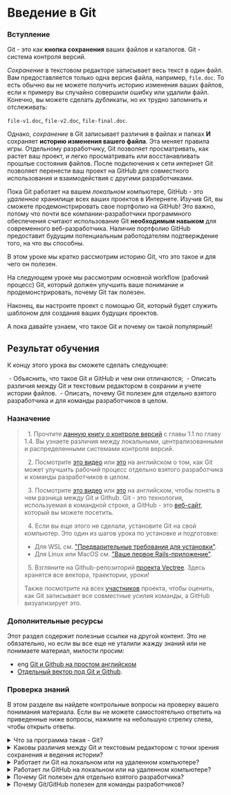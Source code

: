 # Введение в Git

### Вступление

Git - это как **кнопка сохранения** ваших файлов и каталогов. Git - система контроля версий.

*Сохранение* в текстовом редакторе записывает весь текст в один файл. Вам предоставляется только одна версия файла, например, `file.doc`. То есть обычно вы не можете получить историю изменения ваших файлов, если к примеру вы случайно совершили ошибку или удалили файл. Конечно, вы можете сделать дубликаты, но их трудно запомнить и отслеживать:

`file-v1.doc`, `file-v2.doc`, `file-final.doc`.

Однако, *сохранение* в Git записывает различия в файлах и папках **И** сохраняет **историю изменения вашего файла**. Эта меняет правила игры. Отдельному разработчику, Git позволяет просматривать, как растет ваш проект, и легко просматривать или восстанавливать прошлые состояния файлов. После подключения к сети интернет Git позволяет перенести ваш проект на GitHub для совместного использования и взаимодействия с другими разработчиками.

Пока Git работает на вашем *локальном* компьютере, GitHub - это *удаленное* хранилище всех ваших проектов в Интернете. Изучив Git, вы сможете продемонстрировать свое портфолио на GitHub! Это важно, потому что почти все компании-разработчики программного обеспечения считают использование Git **необходимым навыком** для современного веб-разработчика. Наличие портфолио GitHub предоставит будущим потенциальным работодателям подтверждение того, на что вы способны.

В этом уроке мы кратко рассмотрим историю Git, что это такое и для чего он полезен.

На следующем уроке мы рассмотрим основной workflow (рабочий процесс) Git, который должен улучшить ваше понимание и продемонстрировать, почему Git так полезен.

Наконец, вы настроите проект с помощью Git, который будет служить шаблоном для создания ваших будущих проектов.

А пока давайте узнаем, что такое Git и почему он такой популярный!

## Результат обучения

К концу этого урока вы сможете сделать следующее:

 - Объяснить, что такое Git и GitHub и чем они отличаются;
 - Описать различия между Git и текстовым редактором в сохрании и учете истории файлов.
 - Описать, почему Git полезен для отдельно взятого разработчика и для команды разработчиков в целом.

### Назначение

>  1. Прочтите [данную книгу о контроле версий](https://git-scm.com/book/ru/v2/%D0%92%D0%B2%D0%B5%D0%B4%D0%B5%D0%BD%D0%B8%D0%B5-%D0%9E-%D1%81%D0%B8%D1%81%D1%82%D0%B5%D0%BC%D0%B5-%D0%BA%D0%BE%D0%BD%D1%82%D1%80%D0%BE%D0%BB%D1%8F-%D0%B2%D0%B5%D1%80%D1%81%D0%B8%D0%B9) с главы 1.1 по главу 1.4. Вы узнаете различия между локальными, централизованными и распределенными системами контроля версий.
>
>  2. Посмотрите [это видео](https://www.youtube.com/watch?v=EW5pfDLP9b4) или [это](https://www.youtube.com/watch?v=8oRjP8yj2Wo) <span class="btn-fill btn btn-xs btn-success">на английском</span> о том, как Git может улучшить рабочий процесс отдельно взятого разработчика и команды разработчиков в целом.
>
>  3. Посмотрите [это видео](https://youtu.be/_A1NIRcHW9Q) или [это](https://www.youtube.com/watch?v=1h9_cB9mPT8&feature=youtu.be&t=13s) <span class="btn-fill btn btn-xs btn-success">на английском</span>, чтобы понять в чем разница между Git и Github. Git - это технология, используемая в командной строке, а GitHub - это [веб-сайт](https://github.com/), который вы можете посетить.
>
>  4. Если вы еще этого не сделали, установите Git на свой компьютер. Это один из шагов урока по установке и подготовке:
> * Для WSL см. ["Предварительные требования для установки"](https://vectree.ru/text/43/1/0).
> * Для Linux или MacOS cм. ["Ваше первое Rails-приложение"](https://vectree.ru/task/43/4/0).
>
>  5. Взгляните на Github-репозиторий [проекта Vectree](https://github.com/vectree/resources).
> Здесь хранятся все вектора, траектории, уроки!
> 
>  Также посмотрите на всех [участников](https://github.com/vectree/resources/graphs/contributors) проекта, чтобы оценить, как Git записывает все совместные усилия команды, а GitHub визуализирует это.

### Дополнительные ресурсы
Этот раздел содержит полезные ссылки на другой контент. Это не обязательно, но если вы все еще не уталили жажду знаний или не понимаете материал, милости просим:

* <span class="btn-fill btn btn-xs btn-success">eng</span> [Git и Github на простом английском](https://blog.red-badger.com/blog/2016/11/29/gitgithub-in-plain-english)
* [Отдельный вектор под Git и Github](https://vectree.ru/video/0/0/0).

### Проверка знаний
В этом разделе вы найдете контрольные вопросы на проверку вашего понимания материала. Если вы не можете самостоятельно ответить на приведенные ниже вопросы, нажмите на небольшую стрелку слева, чтобы открыть ответы.

<details>
<summary>Что за программа такая - Git?</summary>
<ul>
  <li>Git - система контроля версий.</li>
</ul>
</details>

<details>
<summary>Каковы различия между Git и текстовым редактором с точки зрения сохранения и ведения истории?</summary>
<ul>
  <li>Текстовый редактор может только вносить и сохранять изменения в файл.</li>
  <li>Git отслеживает изменения файлов и их содержимого с течением времени.</li>
</ul>
</details>

<details>
<summary>Работает ли Git на локальном или на удаленном компьютере?</summary>
<ul>
  <li>Git работает на локальной машине. Любые сделанные вами изменения сохраняются локально с помощью Git.</li>
</ul>
</details>

<details>
<summary>Работает ли GitHub на локальном или на удаленном компьютере?</summary>
<ul>
  <li>GitHub работает на удаленной машине. Вы должны отправить свои локальные изменения,используя Git, в Github.</li>
</ul>
</details>

<details>
<summary>Почему Git полезен для отдельно взятого разработчика?</summary>
<ul>
  <li>Git полезен для создания снимков (или коммитов) вашей работы. Если на полпути вы поймете, что ошиблись, с помощью Git вы можете вернуться к старой версии.</li>
</ul>
</details>

<details>
<summary>Почему Git/GitHub полезен для команды разработчиков?</summary>
<ul>
  <li>Git и GitHub позволяют команде разработчиков работать над кодом проекта совместно. Один разработчик может работать над одной частью кода, а второй разработчик - над другой. Затем они с помощью Git / GitHub могут легко комбинировать, объединять свои изменения.</li>
</ul>
</details>